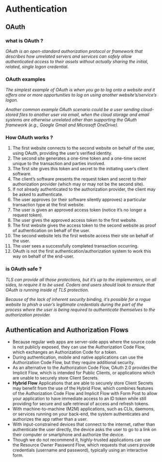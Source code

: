 # Authentication

## OAuth

### what is OAuth ?
*OAuth is an open-standard authorization protocol or framework that describes how unrelated servers and services can safely allow authenticated access to their assets without actually sharing the initial, related, single logon credential.*

### OAuth examples

*The simplest example of OAuth is when you go to log onto a website and it offers one or more opportunities to log on using another website’s/service’s logon.*

*Another common example OAuth scenario could be a user sending cloud-stored files to another user via email, when the cloud storage and email systems are otherwise unrelated other than supporting the OAuth framework (e.g., Google Gmail and Microsoft OneDrive).*

### How OAuth works ?

1. The first website connects to the second website on behalf of the user, using OAuth, providing the user’s verified identity.
2. The second site generates a one-time token and a one-time secret unique to the transaction and parties involved.
3. The first site gives this token and secret to the initiating user’s client software.
4. The client’s software presents the request token and secret to their authorization provider (which may or may not be the second site).
5. If not already authenticated to the authorization provider, the client may be asked to authenticate. 
6. The user approves (or their software silently approves) a particular transaction type at the first website.
7. The user is given an approved access token (notice it’s no longer a request token).
8. The user gives the approved access token to the first website.
9. The first website gives the access token to the second website as proof of authentication on behalf of the user.
10. The second website lets the first website access their site on behalf of the user.
11. The user sees a successfully completed transaction occurring.
12. OAuth is not the first authentication/authorization system to work this way on behalf of the end-user.

### is OAuth safe ?
*TLS can provide all those protections, but it’s up to the implementers, on all sides, to require it to be used. Coders and users should look to ensure that OAuth is running inside of TLS protection.*

*Because of the lack of inherent security binding, it’s possible for a rogue website to phish a user’s legitimate credentials during the part of the process where the user is being required to authenticate themselves to the authorization provider.*

## Authentication and Authorization Flows

- Because regular web apps are server-side apps where the source code is not publicly exposed, they can use the Authorization Code Flow, which exchanges an Authorization Code for a token.
- During authentication, mobile and native applications can use the Authorization Code Flow, but they require additional security.
- As an alternative to the Authorization Code Flow, OAuth 2.0 provides the Implicit Flow, which is intended for Public Clients, or applications which are unable to securely store Client Secrets.
- **Hybrid Flow**
Applications that are able to securely store Client Secrets may benefit from the use of the Hybrid Flow, which combines features of the Authorization Code Flow and Implicit Flow with Form Post to allow your application to have immediate access to an ID token while still providing for secure and safe retrieval of access and refresh tokens.
- With machine-to-machine (M2M) applications, such as CLIs, daemons, or services running on your back-end, the system authenticates and authorizes the app rather than a user.
- With input-constrained devices that connect to the internet, rather than authenticate the user directly, the device asks the user to go to a link on their computer or smartphone and authorize the device. 
- Though we do not recommend it, highly-trusted applications can use the Resource Owner Password Flow, which requests that users provide credentials (username and password), typically using an interactive form.